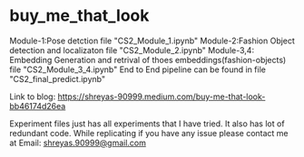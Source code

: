 # buy_me_that_look

Module-1:Pose detction file "CS2_Module_1.ipynb"
Module-2:Fashion Object detection and localizaton file "CS2_Module_2.ipynb"
Module-3,4: Embedding Generation and retrival of thoes embeddings(fashion-objects)
file "CS2_Module_3_4.ipynb"
End to End pipeline can be found in file "CS2_final_predict.ipynb"

Link to blog: https://shreyas-90999.medium.com/buy-me-that-look-bb46174d26ea

Experiment files just has all experiments that I have tried. It also has lot of redundant code.
While replicating if you have any issue please contact me at Email: shreyas.90999@gmail.com
